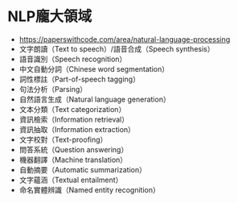 # NLP龐大領域
- https://paperswithcode.com/area/natural-language-processing
- 文字朗讀（Text to speech）/語音合成（Speech synthesis）
- 語音識別（Speech recognition）
- 中文自動分詞（Chinese word segmentation）
- 詞性標註（Part-of-speech tagging）
- 句法分析（Parsing）
- 自然語言生成（Natural language generation）
- 文本分類（Text categorization）
- 資訊檢索（Information retrieval）
- 資訊抽取（Information extraction）
- 文字校對（Text-proofing）
- 問答系統（Question answering）
- 機器翻譯（Machine translation）
- 自動摘要（Automatic summarization）
- 文字蘊涵（Textual entailment）
- 命名實體辨識（Named entity recognition）
